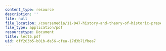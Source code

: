 ```yaml
---
content_type: resource
description: ''
file: null
file_location: /coursemedia/11-947-history-and-theory-of-historic-preservation-spring-2007/dff203b5b01bda56cfea17d3b71fbea7_lect5.pdf
file_type: application/pdf
resourcetype: Document
title: lect5.pdf
uid: dff203b5-b01b-da56-cfea-17d3b71fbea7
---
```

